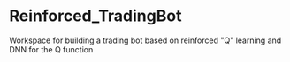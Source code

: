 # Reinforced_TradingBot
Workspace for building a trading bot based on reinforced "Q" learning and DNN for the Q function
